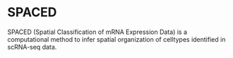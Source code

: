 # SPACED
SPACED (Spatial Classification of mRNA Expression Data) is a computational method to infer
spatial organization of celltypes identified in scRNA-seq data. 
